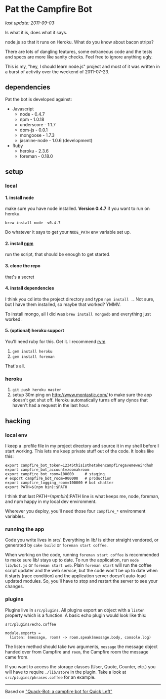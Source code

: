 # Pat the Campfire Bot

*last update: 2011-09-03*

Is what it is, does what it says.

node.js so that it runs on Heroku. What do you know about bacon strips?

There are lots of dangling features, some extraneous code and the tests and
specs are more like sanity checks. Feel free to ignore anything ugly.

This is my, "hey, I should learn node.js" project and most of it was written in
a burst of activity over the weekend of 2011-07-23.

## dependencies

Pat the bot is developed against:

* Javascript
  * node - 0.4.7
  * npm - 1.0.18
  * underscore - 1.1.7
  * dom-js - 0.0.1
  * mongoose - 1.7.3
  * jasmine-node - 1.0.6 (development)
* Ruby
  * heroku - 2.3.6
  * foreman - 0.18.0

## setup

### local

#### 1. install node

make sure you have node installed. **Version 0.4.7** if you want to run on heroku.

    brew install node -v0.4.7

Do whatever it says to get your `NODE_PATH` env variable set up.

#### 2. install [npm](http://npmjs.org/)

run the script, that should be enough to get started.

#### 3. clone the repo

that's a secret

#### 4. install dependencies

I think you cd into the project directory and type `npm install .`. Not sure, but
I have them installed, so maybe that worked? YMMV.

To install mongo, all I did was `brew install mongodb` and everything just worked.

#### 5. (optional) heroku support

You'll need ruby for this. Get it. I recommend [rvm](http://rvm.beginrescueend.com/).

1. `gem install heroku`
2. `gem install foreman`

That's all.

### heroku

1. `git push heroku master`
2. setup 30m ping on http://www.montastic.com/ to make sure the app doesn't get shut off. Heroku
automatically turns off any dynos that haven't had a request in the last hour.

## hacking

### local env

I keep a .profile file in my project directory and source it in my shell before
I start working. This lets me keep private stuff out of the code. It looks like this:

    export campfire_bot_token=12345thisisthetokencampfiregavemeweirdhuh
    export campfire_bot_account=zoomakroom
    export campfire_bot_room=100000     # staging
    # export campfire_bot_room=900000   # production
    export campfire_logging_room=100000 # bot chatter
    export PATH=$(npm bin):$PATH

I think that last PATH=$(npm bin):$PATH line is what keeps me, node, foreman,
and npm happy in my local dev environment.

Wherever you deploy, you'll need those four `campfire_*` environment variables.

### running the app

Code you write lives in src/. Everything in lib/ is either straight vendored,
or generated by `cake build` or `foreman start coffee`.

When working on the code, running `foreman start coffee` is recommended to make
sure lib/ stays up to date. To run the application, run `node lib/bot.js` or
`foreman start web`. Plain `foreman start` will run the coffee script updater and
the web service, but the code won't be up to date when it starts (race condition)
and the application server doesn't auto-load updated modules. So, you'll have to
stop and restart the server to see your changes.

### plugins

Plugins live in `src/plugins`. All plugins export an object with a `listen`
property which is a function. A basic echo plugin would look like this:

`src/plugins/echo.coffee`

    module.exports =
      listen: (message, room) -> room.speak(message.body, console.log)

The listen method should take two arguments, `message` the message object
handed over from Campfire and `room`, the Campfire room the message came from.

If you want to access the storage classes (User, Quote, Counter, etc.) you will
have to require `./lib/store` in the plugin. Take a look at
`src/plugins/phrases.coffee` for an example.

- - -

Based on ["Quack-Bot: a campfire bot for Quick Left"](http://quickleft.com/blog/building-quick-bot)
